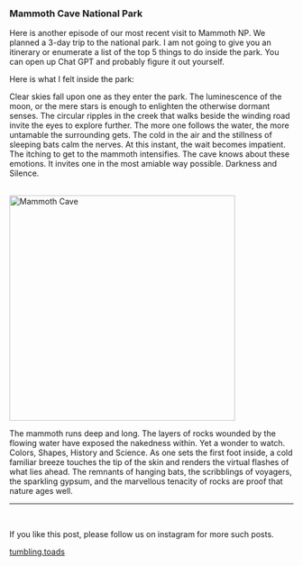 ### Mammoth Cave National Park
Here is another episode of our most recent visit to Mammoth NP. We planned a 3-day trip to the national park. I am not going to give you an itinerary or enumerate a  list of the top 5 things to do inside the park. You can open up Chat GPT and probably figure it out yourself.


Here is what I felt inside the park:


Clear skies fall upon one as they enter the park. The luminescence of the moon, or the mere stars is enough to enlighten the otherwise dormant senses. The circular ripples in the creek that walks beside the winding road invite the eyes to explore further. The more one follows the water, the more untamable the surrounding gets. The cold in the air and the stillness of sleeping bats calm the nerves.  At this instant, the wait becomes impatient. The itching to get to the mammoth intensifies. The cave knows about these emotions. It invites one in the most amiable way possible. Darkness and Silence.


</br>


<img src="https://lh3.googleusercontent.com/pw/AIL4fc_ZCytawLu3T8URbXh55co8RPFxdX4gYbd8Thju7LC7yP9uhEwXQdn331QPx7sVpyiZa3DI3jjdVNOJpG4bNDHx8qdpIJtEoIM7Rov41-Mva5XTzfHe2nuf9VZWvJ_hXa-uRcYMB5sDmXWouHT9tHkj-w=w693-h924-s-no?authuser=0" alt="Mammoth Cave" width="400"/>


</br>


The mammoth runs deep and long. The layers of rocks wounded by the flowing water have exposed the nakedness within. Yet a wonder to watch. Colors, Shapes, History and Science. As one sets the first foot inside, a cold familiar breeze touches the tip of the skin and renders the virtual flashes of what lies ahead. The remnants of hanging bats, the scribblings of voyagers, the sparkling gypsum, and the marvellous tenacity of rocks are proof that nature ages well.

<hr><br>

If you like this post, please follow us on instagram for more such posts.

[tumbling.toads](https://www.instagram.com/tumbling.toads/)